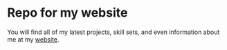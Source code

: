 # Repo for my website

You will find all of my latest projects, skill sets, and even information about me at my [website](https://shishirpokhrel.com).